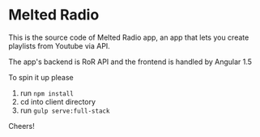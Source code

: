 # Melted Radio

This is the source code of Melted Radio app, an app that lets you create playlists from Youtube via API.

The app's backend is RoR API and the frontend is handled by Angular 1.5

To spin it up please

1. run ```npm install```
2. cd into client directory
3. run ```gulp serve:full-stack```

Cheers!
